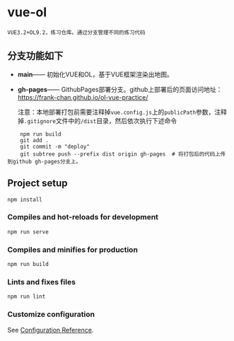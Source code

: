 # vue-ol
    VUE3.2+OL9.2，练习仓库。通过分支管理不同的练习代码
    
## 分支功能如下
* **main**—— 初始化VUE和OL，基于VUE框架渲染出地图。 

* **gh-pages**—— GithubPages部署分支。github上部署后的页面访问地址：https://frank-chan.github.io/ol-vue-practice/
    
    注意：本地部署打包前需要注释掉`vue.config.js`上的`publicPath`参数，注释掉`.gitignore`文件中的`/dist`目录，然后依次执行下述命令
```
    npm run build
    git add .
    git commit -m "deploy"
    git subtree push --prefix dist origin gh-pages  # 将打包后的代码上传到github gh-pages分支上。
```

## Project setup
```
npm install
```

### Compiles and hot-reloads for development
```
npm run serve
```

### Compiles and minifies for production
```
npm run build
```

### Lints and fixes files
```
npm run lint
```

### Customize configuration
See [Configuration Reference](https://cli.vuejs.org/config/).
